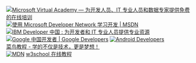 [![Microsoft Virtual Academy — 为开发人员、IT 专业人员和数据专家提供免费的在线培训](https://mva.microsoft.com/favicon.ico)](https://mva.microsoft.com/)    
[![使用 Microsoft Developer Network 学习开发 | MSDN](https://msdn.microsoft.com/favicon.ico)](https://msdn.microsoft.com/zh-cn)  
[![IBM Developer 中国 : 为开发者和 IT 专业人员提供专业资源](https://www.ibm.com/favicon.ico)](https://www.ibm.com/developerworks/cn/)  
[![Google 中国开发者  |  Google Developers](https://developers.google.com/favicon.ico)](https://developers.google.com/china/?hl=zh-cn)
[![Android Developers](https://developer.android.com/favicon.ico)](https://developer.android.com/?hl=zh-CN)  
[菜鸟教程 - 学的不仅是技术，更是梦想！](http://www.runoob.com/)  
[![MDN](https://developer.mozilla.org/favicon.ico)](https://developer.mozilla.org/zh-CN/)
[w3school 在线教程](https://www.w3cschool.cn/)
